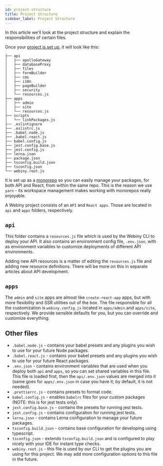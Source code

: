 ```yaml
---
id: project-structure
title: Project Structure
sidebar_label: Project Structure
---
```


In this article we'll look at the project structure and explain the responsibilities of certain files.

Once your [project is set up](/docs/get-started/quick-start), it will look like this:

```
├── api
│   ├── apolloGateway
│   ├── databaseProxy
│   ├── files
│   ├── formBuilder
│   ├── cms
│   ├── i18n
│   ├── pageBuilder
│   ├── security
│   └── resources.js
├── apps
│   ├── admin
│   ├── site
│   └── resources.js
├── scripts
│   └── linkPackages.js
├── .eslintignore
├── .eslintrc.js
├── .babel.node.js
├── .babel.react.js
├── babel.config.js
├── jest.config.base.js
├── jest.config.js
├── lerna.json
├── package.json
├── tsconfig.build.json
├── tsconfig.json
└── webiny.root.js
```

It is set up as a [monorepo](https://en.wikipedia.org/wiki/Monorepo) so you can easily manage your packages, for both API and React, from within the same repo. This is the reason we use `yarn` - its workspace management makes working with monorepos really enjoyable.

A Webiny project consists of an `API` and `React apps`. Those are located in `api` and `apps` folders, respectively.

## `api`

This folder contains a `resources.js` file which is used by the Webiny CLI to deploy your API. It also contains an environment config file, `.env.json`, with as environment variables to customize deployments of different API environments.

Adding new API resources is a matter of editing the `resources.js` file and adding new resource definitions. There will be more on this in separate articles about API development.

## `apps`

The `admin` and `site` apps are almost like `create-react-app` apps, but with more flexibility and SSR utilities out of the box. The file responsible for all the customization is `webiny.config.js` located in `apps/admin` and `apps/site`, respectively. We provide sensible defaults for you, but you can override and customize everything.

## Other files

- `.babel.node.js` - contains your babel presets and any plugins you wish to use for your future Node packages.
- `.babel.react.js` - contains your babel presets and any plugins you wish to use for your future React packages.
- `.env.json` - contains environment variables that are used when you deploy both `api` and `apps`, so you can set shared variables in this file. This file is loaded first, then the `api/.env.json` values are merged into it (same goes for `apps/.env.json` in case you have it; by default, it is not needed).
- `.prettierrc.js` - contains presets to format code.
- `babel.config.js` - enables `babelrc` files for your custom packages (NOTE: this is for jest tests only).
- `jest.config.base.js` - contains the presets for running jest tests.
- `jest.config.js` - contains configuration for running jest tests.
- `lerna.json` - contains Lerna configuration to manage your future packages.
- `tsconfig.build.json` - contains base configuration for developing using typescript.
- `tsconfig.json` - extends `tsconfig.build.json` and is configured to play nicely with your IDE for instant type checks.
- `webiny.root.js` - this file is used by our CLI to get the plugins you are using for this project. We may add more configuration options to this file in the future.
